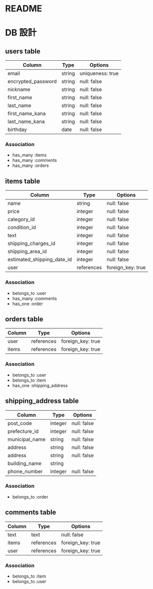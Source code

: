 # README
# DB 設計

## users table

| Column             | Type                | Options                 |
|--------------------|---------------------|-------------------------|
| email              | string              | uniqueness: true             |
| encrypted_password | string              | null: false             |
| nickname           | string              | null: false             |
| first_name         | string              | null: false             |
| last_name          | string              | null: false             |
| first_name_kana    | string              | null: false             |
| last_name_kana     | string              | null: false             |
| birthday           | date                | null: false             |

### Association

* has_many :items
* has_many :comments
* has_many :orders


## items table

| Column                              | Type       | Options           |
|-------------------------------------|------------|-------------------|
| name                                | string     | null: false       |
| price                               | integer    | null: false       |
| category_id                         | integer    | null: false       |
| condition_id                        | integer    | null: false       |
| text                                | integer    | null: false       |
| shipping_charges_id                 | integer    | null: false       |
| shipping_area_id                    | integer    | null: false       |
| estimated_shipping_date_id          | integer    | null: false       |
| user                                | references | foreign_key: true |

### Association

- belongs_to :user
- has_many :comments
- has_one  :order

## orders table

| Column                              | Type       | Options           |
|-------------------------------------|------------|-------------------|
| user                                | references | foreign_key: true |
| items                               | references | foreign_key: true |

### Association

- belongs_to :user
- belongs_to :item
- has_one :shipping_address


## shipping_address table

| Column                              | Type       | Options           |
|-------------------------------------|------------|-------------------|
| post_code                           | integer    | null: false       |
| prefecture_id                       | integer    | null: false       |
| municipal_name                      | string     | null: false       |
| address                             | string     | null: false       |
| address                             | string     | null: false       |
| building_name                       | string     |                   |
| phone_number                        | integer    | null: false       |


### Association

- belongs_to :order



## comments table

| Column      | Type       | Options           |
|-------------|------------|-------------------|
| text        | text       | null: false       |
| items       | references | foreign_key: true |
| user        | references | foreign_key: true |

### Association

- belongs_to :item
- belongs_to :user

